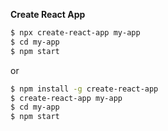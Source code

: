 **Create React App**

```bash
$ npx create-react-app my-app
$ cd my-app
$ npm start
```

or

```bash
$ npm install -g create-react-app
$ create-react-app my-app
$ cd my-app
$ npm start
```



